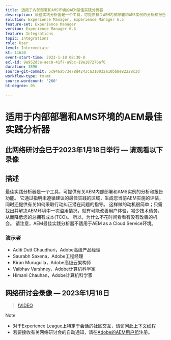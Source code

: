```yaml
---
title: 适用于内部部署和AMS环境的AEM最佳实践分析器
description: 最佳实践分析器是一个工具，可提供有关AEM内部部署和AMS实例的分析和报告功能。 它通过指明未遵循建议的最佳实践的区域，生成您当前AEM实施的评估，同时还提供有关如何采取行动纠正潜在问题的指导。
solution: Experience Manager, Experience Manager 6.5
feature-set: Experience Manager
version: Experience Manager 6.5
feature: Integrations
topic: Integrations
role: User
level: Intermediate
kt: 11630
event-start-time: 2023-1-18 08:30-8
exl-id: 9e952d3a-aec8-41f7-a9bc-19e187276af0
duration: 3896
source-git-commit: 5c946ab73e78d4243ca310032a10bb8e82228c3d
workflow-type: tm+mt
source-wordcount: '260'
ht-degree: 0%

---
```


# 适用于内部部署和AMS环境的AEM最佳实践分析器

## 此网络研讨会已于2023年1月18日举行 — 请观看以下录像

## 描述

最佳实践分析器是一个工具，可提供有关AEM内部部署和AMS实例的分析和报告功能。 它通过指明未遵循建议的最佳实践的区域，生成您当前AEM实施的评估，同时还提供有关如何采取行动纠正潜在问题的指导。 这样做的动机很简单；只需找出并解决AEM环境中一次滥用情况，就有可能改善用户体验，减少技术债务，从而降低您的总拥有成本(TCO)。 所以，为什么不花时间看看有没有改善的机会。
请注意，AEM最佳实践分析器不适用于AEM as a Cloud Service环境。

### 演示者

* Aditi Dutt Chaudhuri，Adobe高级产品经理
* Saurabh Saxena，Adobe工程经理
* Kiran Murugulla，Adobe高级云架构师
* Vaibhav Varshney，Adobe计算机科学家
* Himani Chauhan，Adobe计算机科学家

## 网络研讨会录像 — 2023年1月18日

>[!VIDEO](https://video.tv.adobe.com/v/3413364/)

>[!NOTE]
>
>* 对于Experience League上特定于会话的社区交互，请访问此[上下文线程](https://bit.ly/3Z6AyM1)
>* 若要接收有关网络研讨会的自动通知，请在[Adobe的AEM用户组](https://aem-augs.adobe.com/)注册。
